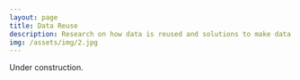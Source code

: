 ```yaml
---
layout: page
title: Data Reuse
description: Research on how data is reused and solutions to make data more valuable
img: /assets/img/2.jpg
---
```

Under construction.
